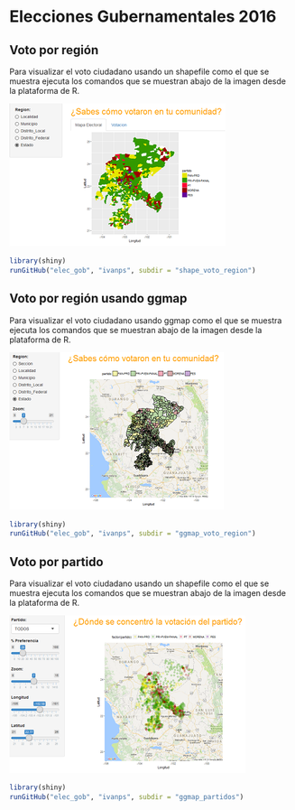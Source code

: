 # Elecciones Gubernamentales 2016

## Voto por región

Para visualizar el voto ciudadano usando un shapefile como el que se muestra ejecuta los comandos que se muestran abajo de la imagen desde la plataforma de R.

![Shapefile Zacatecas.](shapeZac.png)
```R
library(shiny)
runGitHub("elec_gob", "ivanps", subdir = "shape_voto_region")
```

## Voto por región usando ggmap

Para visualizar el voto ciudadano usando ggmap como el que se muestra ejecuta los comandos que se muestran abajo de la imagen desde la plataforma de R.

![ggmap Zacatecas.](ggmapZac.png)
```R
library(shiny)
runGitHub("elec_gob", "ivanps", subdir = "ggmap_voto_region")
```

## Voto por partido

Para visualizar el voto ciudadano usando un shapefile como el que se muestra ejecuta los comandos que se muestran abajo de la imagen desde la plataforma de R.

![ggmap Partidos.](ggmapPartidos.png)
```R
library(shiny)
runGitHub("elec_gob", "ivanps", subdir = "ggmap_partidos")
```
